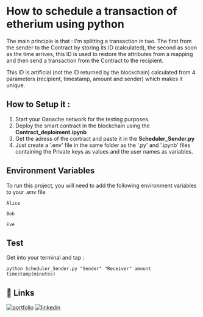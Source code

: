
# How to schedule a transaction of etherium using python


The main principle is that : I'm splitting a transaction in two. The first from the sender to the Contract by storing its ID (calculated),
the second as soon as the time arrives, this ID is used to restore the attributes from a mapping and then send a transaction from the Contract
to the recipient.

This ID is artificial (not the ID returned by the blockchain) calculated from 4 parameters (recipient, timestamp, amount and sender) which makes it unique.

## How to Setup it :
1. Start your Ganache network for the testing purposes.
2. Deploy the smart contract in the blockchain using the **Contract_deploiment.ipynb**
3. Get the adress of the contract and paste it in the **Scheduler_Sender.py**
4. Just create a '.env' file in the same folder as the '.py' and '.ipynb' files containing the Private keys as values and the user names as variables.

## Environment Variables

To run this project, you will need to add the following environment variables to your .env file

`Alice`

`Bob`

`Eve`



## Test
Get into your terminal and tap :
```
python Scheduler_Sender.py "Sender" "Receiver" amount timestamp(minutes)
```



## 🔗 Links
[![portfolio](https://img.shields.io/badge/my_portfolio-000?style=for-the-badge&logo=ko-fi&logoColor=white)](https://www.rayanekimouche.tech)
[![linkedin](https://img.shields.io/badge/linkedin-0A66C2?style=for-the-badge&logo=linkedin&logoColor=white)](https://www.linkedin.com/in/rayane-kimouche-092589172)

